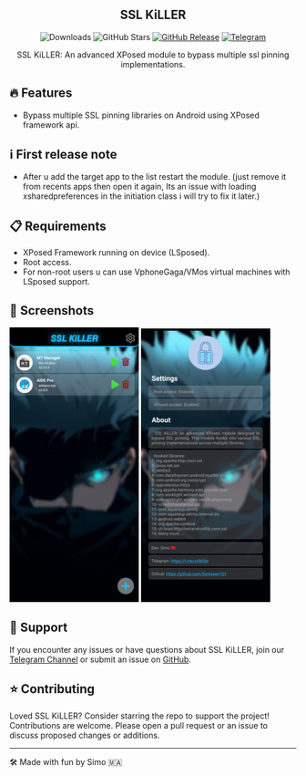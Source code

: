 <div align="center">

  ## SSL KiLLER


![Downloads](https://img.shields.io/github/downloads/Xposed-Modules-Repo/com.simo.ssl.killer/total)
![GitHub Stars](https://img.shields.io/github/stars/Xposed-Modules-Repo/com.simo.ssl.killer)
[![GitHub Release](https://img.shields.io/github/v/release/Xposed-Modules-Repo/com.simo.ssl.killer)](https://github.com/Xposed-Modules-Repo/com.simo.ssl.killer/releases)
[![Telegram](https://img.shields.io/badge/Telegram-Channel-blue.svg?logo=telegram)](https://t.me/sslkiller)

SSL KiLLER: An advanced XPosed module to bypass multiple ssl pinning implementations.
</div>

## 🔥 Features

- Bypass multiple SSL pinning libraries on Android using XPosed framework api.

## ℹ️ First release note

- After u add the target app to the list restart the module. (just remove it from recents apps then open it again,
Its an issue with loading xsharedpreferences in the initiation class i will try to fix it later.)

## 📋 Requirements

- XPosed Framework running on device (LSposed).
- Root access.
- For non-root users u can use VphoneGaga/VMos virtual machines with LSposed support.

## 📱 Screenshots
<p float="left">
  <img src="https://raw.githubusercontent.com/Xposed-Modules-Repo/com.simo.ssl.killer/main/2.png" width="45%" />
  <img src="https://raw.githubusercontent.com/Xposed-Modules-Repo/com.simo.ssl.killer/main/1.png" width="45%" /> 
</p>

## 💬 Support

If you encounter any issues or have questions about SSL KiLLER, join our [Telegram Channel](https://t.me/sslkiller) or submit an issue on [GitHub](https://github.com/Xposed-Modules-Repo/com.simo.ssl.killer/issues).

## ⭐ Contributing

Loved SSL KiLLER? Consider starring the repo to support the project! Contributions are welcome. Please open a pull request or an issue to discuss proposed changes or additions.

---

🛠️ Made with fun by Simo 🇲🇦
